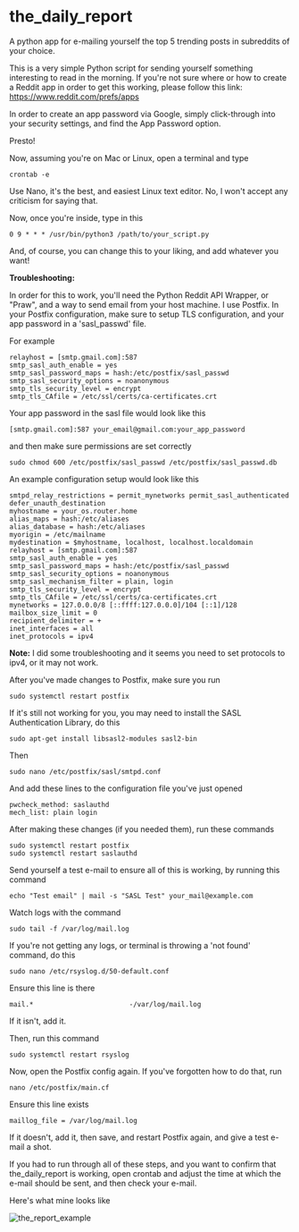 # the_daily_report

A python app for e-mailing yourself the top 5 trending posts in subreddits of your choice.

This is a very simple Python script for sending yourself something interesting to read in the morning. If you're not sure where or how to create a Reddit app in order to get this working, please follow this link: https://www.reddit.com/prefs/apps

In order to create an app password via Google, simply click-through into your security settings, and find the App Password option.

Presto!

Now, assuming you're on Mac or Linux, open a terminal and type 

``` 
crontab -e
``` 

Use Nano, it's the best, and easiest Linux text editor. No, I won't accept any criticism for saying that.

Now, once you're inside, type in this

```
0 9 * * * /usr/bin/python3 /path/to/your_script.py
```

And, of course, you can change this to your liking, and add whatever you want!

**Troubleshooting:**

In order for this to work, you'll need the Python Reddit API Wrapper, or "Praw", and a way to send email from your host machine. I use Postfix. In your Postfix configuration, make sure to setup TLS configuration, and your app password in a 'sasl_passwd' file.

For example

```
relayhost = [smtp.gmail.com]:587
smtp_sasl_auth_enable = yes
smtp_sasl_password_maps = hash:/etc/postfix/sasl_passwd
smtp_sasl_security_options = noanonymous
smtp_tls_security_level = encrypt
smtp_tls_CAfile = /etc/ssl/certs/ca-certificates.crt
```
Your app password in the sasl file would look like this

```
[smtp.gmail.com]:587 your_email@gmail.com:your_app_password
```

and then make sure permissions are set correctly

```
sudo chmod 600 /etc/postfix/sasl_passwd /etc/postfix/sasl_passwd.db
```

An example configuration setup would look like this

```
smtpd_relay_restrictions = permit_mynetworks permit_sasl_authenticated defer_unauth_destination
myhostname = your_os.router.home
alias_maps = hash:/etc/aliases
alias_database = hash:/etc/aliases
myorigin = /etc/mailname
mydestination = $myhostname, localhost, localhost.localdomain
relayhost = [smtp.gmail.com]:587
smtp_sasl_auth_enable = yes
smtp_sasl_password_maps = hash:/etc/postfix/sasl_passwd
smtp_sasl_security_options = noanonymous
smtp_sasl_mechanism_filter = plain, login
smtp_tls_security_level = encrypt
smtp_tls_CAfile = /etc/ssl/certs/ca-certificates.crt
mynetworks = 127.0.0.0/8 [::ffff:127.0.0.0]/104 [::1]/128
mailbox_size_limit = 0
recipient_delimiter = +
inet_interfaces = all
inet_protocols = ipv4
```

**Note:** I did some troubleshooting and it seems you need to set protocols to ipv4, or it may not work.

After you've made changes to Postfix, make sure you run

```
sudo systemctl restart postfix
```

If it's still not working for you, you may need to install the SASL Authentication Library, do this

```
sudo apt-get install libsasl2-modules sasl2-bin
```

Then

```
sudo nano /etc/postfix/sasl/smtpd.conf
```

And add these lines to the configuration file you've just opened

```
pwcheck_method: saslauthd
mech_list: plain login
```

After making these changes (if you needed them), run these commands

```
sudo systemctl restart postfix
sudo systemctl restart saslauthd
```

Send yourself a test e-mail to ensure all of this is working, by running this command

```
echo "Test email" | mail -s "SASL Test" your_mail@example.com
```

Watch logs with the command

```
sudo tail -f /var/log/mail.log
```

If you're not getting any logs, or terminal is throwing a 'not found' command, do this

```
sudo nano /etc/rsyslog.d/50-default.conf
```

Ensure this line is there

```
mail.*                        -/var/log/mail.log
```

If it isn't, add it.

Then, run this command

```
sudo systemctl restart rsyslog
```

Now, open the Postfix config again. If you've forgotten how to do that, run

```
nano /etc/postfix/main.cf
```

Ensure this line exists

```
maillog_file = /var/log/mail.log
```

If it doesn't, add it, then save, and restart Postfix again, and give a test e-mail a shot.

If you had to run through all of these steps, and you want to confirm that the_daily_report is working, open crontab and adjust the time at which the e-mail should be sent, and then check your e-mail.

Here's what mine looks like

![the_report_example](https://github.com/user-attachments/assets/1c0b223a-ef3b-4dcb-9054-b40195610fd9)

